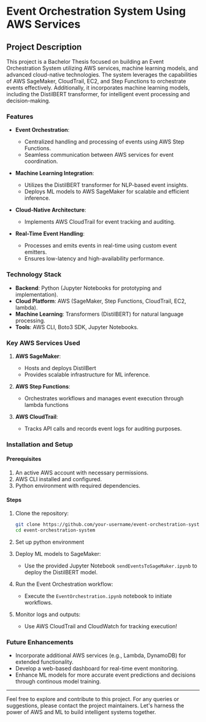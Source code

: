 # Event Orchestration System Using AWS Services

## Project Description
This project is a Bachelor Thesis focused on building an Event Orchestration System utilizing AWS services, machine learning models, and advanced cloud-native technologies. The system leverages the capabilities of AWS SageMaker, CloudTrail, EC2, and Step Functions to orchestrate events effectively. Additionally, it incorporates machine learning models, including the DistilBERT transformer, for intelligent event processing and decision-making.

### Features

- **Event Orchestration**:
  - Centralized handling and processing of events using AWS Step Functions.
  - Seamless communication between AWS services for event coordination.

- **Machine Learning Integration**:
  - Utilizes the DistilBERT transformer for NLP-based event insights.
  - Deploys ML models to AWS SageMaker for scalable and efficient inference.

- **Cloud-Native Architecture**:
  - Implements AWS CloudTrail for event tracking and auditing.

- **Real-Time Event Handling**:
  - Processes and emits events in real-time using custom event emitters.
  - Ensures low-latency and high-availability performance.

### Technology Stack

- **Backend**: Python (Jupyter Notebooks for prototyping and implementation).
- **Cloud Platform**: AWS (SageMaker, Step Functions, CloudTrail, EC2, lambda).
- **Machine Learning**: Transformers (DistilBERT) for natural language processing.
- **Tools**: AWS CLI, Boto3 SDK, Jupyter Notebooks.

### Key AWS Services Used

1. **AWS SageMaker**:
   - Hosts and deploys DistilBert
   - Provides scalable infrastructure for ML inference.

2. **AWS Step Functions**:
   - Orchestrates workflows and manages event execution through lambda functions

3. **AWS CloudTrail**:
   - Tracks API calls and records event logs for auditing purposes.



### Installation and Setup

#### Prerequisites
1. An active AWS account with necessary permissions.
2. AWS CLI installed and configured.
3. Python environment with required dependencies.

#### Steps
1. Clone the repository:
   ```bash
   git clone https://github.com/your-username/event-orchestration-system.git
   cd event-orchestration-system
   ```

2. Set up python environment



3. Deploy ML models to SageMaker:
   - Use the provided Jupyter Notebook `sendEventsToSageMaker.ipynb` to deploy the DistilBERT model.

4. Run the Event Orchestration workflow:
   - Execute the `EventOrchestration.ipynb` notebook to initiate workflows.

5. Monitor logs and outputs:
   - Use AWS CloudTrail and CloudWatch for tracking execution!

### Future Enhancements

- Incorporate additional AWS services (e.g., Lambda, DynamoDB) for extended functionality.
- Develop a web-based dashboard for real-time event monitoring.
- Enhance ML models for more accurate event predictions and decisions through continous model training.

---

Feel free to explore and contribute to this project. For any queries or suggestions, please contact the project maintainers. Let's harness the power of AWS and ML to build intelligent systems together.
